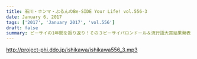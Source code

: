 ```yaml
---
title: 石川・ホンマ・ぶるんのBe-SIDE Your Life! vol.556-3
date: January 6, 2017
tags: ['2017', 'January 2017', 'vol.556']
draft: false
summary: ビーサイの1年間を振り返り！その３ビーサイバロンドール＆流行語大賞結果発表！2016年も1年ありがとうございました！2017年も引き続きよろしくお願いします！！SAITO
---
```


http://project-phi.ddo.jp/ishikawa/ishikawa556_3.mp3